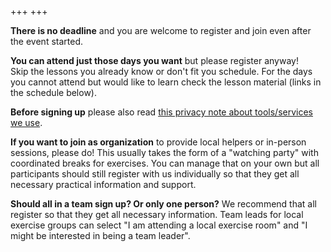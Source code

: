 +++
+++

**There is no deadline** and you are welcome to register and join even after
the event started.

**You can attend just those days you want** but please register anyway!  
Skip the lessons you already know or don't fit you schedule.
For the days you cannot attend but would like to learn check the lesson material (links in the schedule below).

**Before signing up** please also read [this privacy note about tools/services
we use](requirements/#privacy-and-tools-online-services).

**If you want to join as organization** to provide local helpers or in-person
sessions, please do!  This usually takes the form of a "watching party" with
coordinated breaks for exercises.  You can manage that on your own but all
participants should still register with us individually so that they get all
necessary practical information and support.

**Should all in a team sign up? Or only one person?** We recommend that all
register so that they get all necessary information. Team leads for local
exercise groups can select "I am attending a local exercise room" and "I might
be interested in being a team leader".
